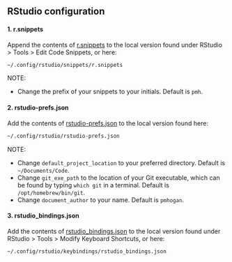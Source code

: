 ## RStudio configuration

#### 1. r.snippets

Append the contents of [r.snippets](https://github.com/gvelasq/dotfiles/blob/main/rstudio/r.snippets) to the local version found under RStudio > Tools > Edit Code Snippets, or here:

```bash
~/.config/rstudio/snippets/r.snippets
```

NOTE:

- Change the prefix of your snippets to your initials. Default is `pmh`.

#### 2. rstudio-prefs.json

Add the contents of [rstudio-prefs.json](https://github.com/gvelasq/dotfiles/blob/main/rstudio/rstudio-prefs.json) to the local version found here:

```bash
~/.config/rstudio/rstudio-prefs.json
```

NOTE:

- Change `default_project_location` to your preferred directory. Default is `~/Documents/Code`.
- Change `git_exe_path` to the location of your Git executable, which can be found by typing `which git` in a terminal. Default is `/opt/homebrew/bin/git`.
- Change `document_author` to your name. Default is `pmhogan`.

#### 3. rstudio_bindings.json

Add the contents of [rstudio_bindings.json](https://github.com/gvelasq/dotfiles/blob/main/rstudio/rstudio_bindings.json) to the local version found under RStudio > Tools > Modify Keyboard Shortcuts, or here:

```bash
~/.config/rstudio/keybindings/rstudio_bindings.json
```
